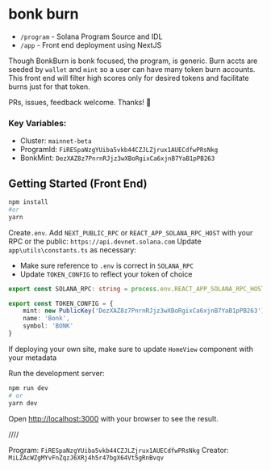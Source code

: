# bonk burn

- `/program` - Solana Program Source and IDL
- `/app` - Front end deployment using NextJS

Though BonkBurn is bonk focused, the program, is generic. Burn accts are seeded by `wallet` and `mint` so a user can have many token burn accounts. This front end will filter high scores only for desired tokens and facilitate burns just for that token. 

PRs, issues, feedback welcome. Thanks! 🙏

### Key Variables: 
- Cluster: `mainnet-beta`
- ProgramId: `FiRESpaNzgYUiba5vkb44CZJLZjrux1AUECdfwPRsNkg`
- BonkMint: `DezXAZ8z7PnrnRJjz3wXBoRgixCa6xjnB7YaB1pPB263` 


## Getting Started (Front End)

```bash
npm install
#or
yarn
```

Create`.env`. 
Add `NEXT_PUBLIC_RPC` or `REACT_APP_SOLANA_RPC_HOST` with your RPC or the public: `https://api.devnet.solana.com` 
Update `app\utils\constants.ts` as necessary:
- Make sure reference to `.env` is correct in `SOLANA_RPC`
- Update `TOKEN_CONFIG` to reflect your token of choice

```typescript
export const SOLANA_RPC: string = process.env.REACT_APP_SOLANA_RPC_HOST as string;

export const TOKEN_CONFIG = {
    mint: new PublicKey('DezXAZ8z7PnrnRJjz3wXBoRgixCa6xjnB7YaB1pPB263'),
    name: 'Bonk',
    symbol: 'BONK'
}
```
If deploying your own site, make sure to update `HomeView` component with your metadata 

Run the development server:

```bash
npm run dev
# or
yarn dev
```

Open [http://localhost:3000](http://localhost:3000) with your browser to see the result.

////

Program: `FiRESpaNzgYUiba5vkb44CZJLZjrux1AUECdfwPRsNkg`
Creator: `MiLZAcWZgMYvFnZqzJ6XRj4h5r47bgX64Vt5gRnBvqv`